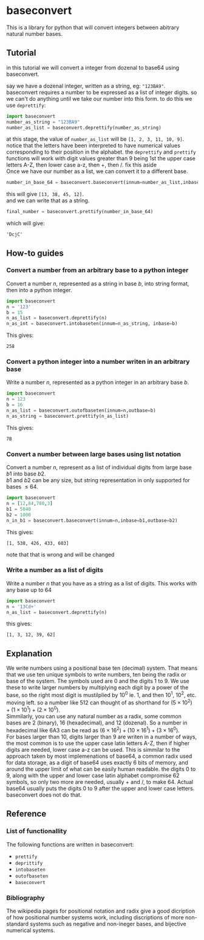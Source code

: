 # baseconvert
This is a library for python that will convert integers between abitrary natural number bases.

## Tutorial
in this tutorial we will convert a integer from dozenal to base64 using baseconvert.

say we have a dozenal integer, written as a string, eg: `"123BA9"`. baseconvert requires a number to be expressed as a list of integer digits. so we can't do anything until we take our number into this form. to do this we use `deprettify`:
```python
import baseconvert
number_as_string = "123BA9"
number_as_list = baseconvert.deprettify(number_as_string)
```
at this stage, the value of `number_as_list` will be `[1, 2, 3, 11, 10, 9]`. notice that the letters have been interpreted to have numerical values corresponding to their position in the alphabet. the `deprettify` and `prettify` functions will work with digit values greater than 9 being 1st the upper case letters A-Z, then lower case a-z, then +, then /. fix this aside \
Once we have our number as a list, we can convert it to a different base.
```python
number_in_base_64 = baseconvert.baseconvert(innum=number_as_list,inbase=12,outbase=64)
```
this will give `[13, 38, 45, 12]`.\
and we can write that as a string.
```python
final_number = baseconvert.prettify(number_in_base_64)
```
which will give:
```
'DcjC'
```

## How-to guides
### Convert a number from an arbitrary base to a python integer
Convert a number $n$, represented as a string in base $b$, into string format, then into a python integer.
```python
import baseconvert
n = '123'
b = 15
n_as_list = baseconvert.deprettify(n)
n_as_int = baseconvert.intobaseten(innum=n_as_string, inbase=b)
```
This gives:
```
258
```
### Convert a python integer into a number writen in an arbitrary base
Write a number $n$, represented as a python integer in an arbitrary base $b$.
```python
import baseconvert
n = 123
b = 16
n_as_list = baseconvert.outofbaseten(innum=n,outbase=b)
n_as_string = baseconvert.prettify(n_as_list)
```
This gives:
```
7B
```
### Convert a number between large bases using list notation
Convert a number $n$, represent as a list of individual digits from large base $b1$ into base $b2$. \
$b1$ and $b2$ can be any size, but string representation in only supported for bases $\le 64$.
```python
import baseconvert
n = [12,84,780,3]
b1 = 5040
b2 = 1000
n_in_b1 = baseconvert.baseconvert(innum=n,inbase=b1,outbase=b2)
```
This gives:
```
[1, 538, 426, 433, 603]
```
note that that is wrong and will be changed

### Write a number as a list of digits
Write a number $n$ that you have as a string as a list of digits. This works with any base up to 64
```python
import baseconvert
n = '13Cd+'
n_as_list = baseconvert.deprettify(n)
```
this gives:
```
[1, 3, 12, 39, 62]
```
## Explanation
We write numbers using a positional base ten (decimal) system. That means that we use ten unique symbols to write numbers, ten being the radix or base of the system. The symbols used are 0 and the digits 1 to 9. We use these to write larger numbers by multiplying each digit by a power of the base, so the right most digit is mustilplied by $10^0$ ie. 1, and then $10^1$, $10^2$, etc. moving left. so a number like 512 can thought of as shorthand for $(5 \times 10^2)+(1 \times 10^1)+(2 \times 10^0)$.\
Simmilarly, you can use any natural number as a radix, some common bases are 2 (binary), 16 (hexadecimal), and 12 (dozenal). So a number in hexadecimal like 6A3 can be read as $(6 \times 16^2)+(10 \times 16^1)+(3 \times 16^0)$.\
For bases larger than 10, digits larger than 9 are writen in a number of ways, the most common is to use the upper case latin letters A-Z, then if higher digits are needed, lower case a-z can be used. This is simmilar to the approach taken by most implemenations of base64, a common radix used for data storage, as a digit of base64 uses exactly 6 bits of memory, and around the upper limit of what can be easily human readable. the digits 0 to 9, along with the upper and lower case latin alphabet compromise 62 symbols, so only two more are needed, usually + and /, to make 64. Actual base64 usually puts the digits 0 to 9 after the upper and lower case letters. baseconvert does not do that.

## Reference

### List of functionallity
The following functions are written in baseconvert:
- `prettify`
- `deprittify`
- `intobaseten`
- `outofbaseten`
- `baseconvert`

### Bibliography

The wikipedia pages for positional notation and radix give a good dicription of how positional number systems work, including discriptions of more non-standard systems such as negative and non-ineger bases, and bijective numerical systems.


